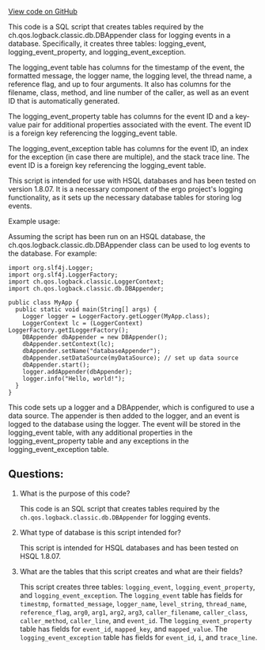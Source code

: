 [View code on GitHub](https://github.com/ergoplatform/ergo/target/streams/_global/assemblyOption/_global/streams/assembly/be87565ddd85d035e94efded1d2215a1931d3cae_7c4f3c474fb2c041d8028740440937705ebb473a_da39a3ee5e6b4b0d3255bfef95601890afd80709/ch/qos/logback/classic/db/script/hsqldb.sql)

This code is a SQL script that creates tables required by the ch.qos.logback.classic.db.DBAppender class for logging events in a database. Specifically, it creates three tables: logging_event, logging_event_property, and logging_event_exception. 

The logging_event table has columns for the timestamp of the event, the formatted message, the logger name, the logging level, the thread name, a reference flag, and up to four arguments. It also has columns for the filename, class, method, and line number of the caller, as well as an event ID that is automatically generated. 

The logging_event_property table has columns for the event ID and a key-value pair for additional properties associated with the event. The event ID is a foreign key referencing the logging_event table. 

The logging_event_exception table has columns for the event ID, an index for the exception (in case there are multiple), and the stack trace line. The event ID is a foreign key referencing the logging_event table. 

This script is intended for use with HSQL databases and has been tested on version 1.8.07. It is a necessary component of the ergo project's logging functionality, as it sets up the necessary database tables for storing log events. 

Example usage:

Assuming the script has been run on an HSQL database, the ch.qos.logback.classic.db.DBAppender class can be used to log events to the database. For example:

```
import org.slf4j.Logger;
import org.slf4j.LoggerFactory;
import ch.qos.logback.classic.LoggerContext;
import ch.qos.logback.classic.db.DBAppender;

public class MyApp {
  public static void main(String[] args) {
    Logger logger = LoggerFactory.getLogger(MyApp.class);
    LoggerContext lc = (LoggerContext) LoggerFactory.getILoggerFactory();
    DBAppender dbAppender = new DBAppender();
    dbAppender.setContext(lc);
    dbAppender.setName("databaseAppender");
    dbAppender.setDataSource(myDataSource); // set up data source
    dbAppender.start();
    logger.addAppender(dbAppender);
    logger.info("Hello, world!");
  }
}
```

This code sets up a logger and a DBAppender, which is configured to use a data source. The appender is then added to the logger, and an event is logged to the database using the logger. The event will be stored in the logging_event table, with any additional properties in the logging_event_property table and any exceptions in the logging_event_exception table.
## Questions: 
 1. What is the purpose of this code?
    
    This code is an SQL script that creates tables required by the `ch.qos.logback.classic.db.DBAppender` for logging events.

2. What type of database is this script intended for?
    
    This script is intended for HSQL databases and has been tested on HSQL 1.8.07.

3. What are the tables that this script creates and what are their fields?
    
    This script creates three tables: `logging_event`, `logging_event_property`, and `logging_event_exception`. The `logging_event` table has fields for `timestmp`, `formatted_message`, `logger_name`, `level_string`, `thread_name`, `reference_flag`, `arg0`, `arg1`, `arg2`, `arg3`, `caller_filename`, `caller_class`, `caller_method`, `caller_line`, and `event_id`. The `logging_event_property` table has fields for `event_id`, `mapped_key`, and `mapped_value`. The `logging_event_exception` table has fields for `event_id`, `i`, and `trace_line`.